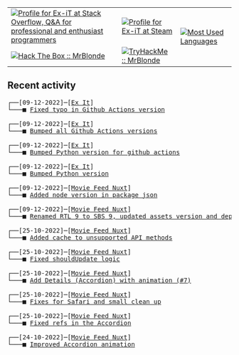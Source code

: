 <table>
    <tr>
        <td>
            <a href="https://stackoverflow.com/users/3351720/ex-it">
                <img alt="Profile for Ex-iT at Stack Overflow, Q&amp;A for professional and enthusiast programmers" src="https://stackoverflow.com/users/flair/3351720.png?theme=dark" />
            </a>
        </td>
        <td>
            <a href="https://steamcommunity.com/id/Ex-iT">
                <img alt="Profile for Ex-iT at Steam" src="https://steamcommunity-a.akamaihd.net/public/shared/images/header/globalheader_logo.png" />
            </a>
        </td>
        <td rowspan="2">
            <a href="https://github.com/Ex-iT/">
                <img alt="Most Used Languages" src="https://github-readme-stats.vercel.app/api/top-langs/?username=ex-it&layout=compact&theme=algolia" />
            </a>
        </td>
    </tr>
    <tr>
        <td>
            <a href="https://app.hackthebox.eu/profile/169430">
                <img alt="Hack The Box :: MrBlonde" src="https://www.hackthebox.eu/badge/image/169430" />
            </a>
        </td>
        <td>
            <a href="https://tryhackme.com/p/MrBlonde/">
                <img alt="TryHackMe :: MrBlonde" src="https://ishetaldonderdag.nl/proxy/thm" />
            </a>
        </td>
    </tr>
</table>

<h2>Recent activity</h2>

<pre>
┌──[09-12-2022]─[<a href="https://github.com/Ex-iT/Ex-iT">Ex It</a>]
└───■ <a href="https://github.com/Ex-iT/Ex-iT/commit/2a98ed53b2d61dc8563608aa363593a501fcea7c">Fixed typo in Github Actions version</a><br />
┌──[09-12-2022]─[<a href="https://github.com/Ex-iT/Ex-iT">Ex It</a>]
└───■ <a href="https://github.com/Ex-iT/Ex-iT/commit/928862467d5ca55f9f99c51d9b21780144cf5ff1">Bumped all Github Actions versions</a><br />
┌──[09-12-2022]─[<a href="https://github.com/Ex-iT/Ex-iT">Ex It</a>]
└───■ <a href="https://github.com/Ex-iT/Ex-iT/commit/c90a986db7518a4f03001dbcfcbe8cd24fc4f014">Bumped Python version for github actions</a><br />
┌──[09-12-2022]─[<a href="https://github.com/Ex-iT/Ex-iT">Ex It</a>]
└───■ <a href="https://github.com/Ex-iT/Ex-iT/commit/50ff2e46744ddb54c68b56ba78007de039080470">Bumped Python version</a><br />
┌──[09-12-2022]─[<a href="https://github.com/Ex-iT/movie-feed-nuxt">Movie Feed Nuxt</a>]
└───■ <a href="https://github.com/Ex-iT/movie-feed-nuxt/commit/a29133c44ca4c5828b9260a0fcb59605ac1a29ef">Added node version in package json</a><br />
┌──[09-12-2022]─[<a href="https://github.com/Ex-iT/movie-feed-nuxt">Movie Feed Nuxt</a>]
└───■ <a href="https://github.com/Ex-iT/movie-feed-nuxt/commit/047c61ce8e774aa910ef63ab4081ab497d19758a">Renamed RTL 9 to SBS 9, updated assets version and dependencies</a><br />
┌──[25-10-2022]─[<a href="https://github.com/Ex-iT/movie-feed-nuxt">Movie Feed Nuxt</a>]
└───■ <a href="https://github.com/Ex-iT/movie-feed-nuxt/commit/733176dbe16b04ba3ce89b49e84d8e4bd1523db0">Added cache to unsupported API methods</a><br />
┌──[25-10-2022]─[<a href="https://github.com/Ex-iT/movie-feed-nuxt">Movie Feed Nuxt</a>]
└───■ <a href="https://github.com/Ex-iT/movie-feed-nuxt/commit/b6195c59cd13d025b510b870e4720adf92783a31">Fixed shouldUpdate logic</a><br />
┌──[25-10-2022]─[<a href="https://github.com/Ex-iT/movie-feed-nuxt">Movie Feed Nuxt</a>]
└───■ <a href="https://github.com/Ex-iT/movie-feed-nuxt/commit/54fd46f6f2aa4bfd84bd7e8cd198288adbb605d8">Add Details (Accordion) with animation (#7)</a><br />
┌──[25-10-2022]─[<a href="https://github.com/Ex-iT/movie-feed-nuxt">Movie Feed Nuxt</a>]
└───■ <a href="https://github.com/Ex-iT/movie-feed-nuxt/commit/228c216286cb6c3ac6043e8916de9dafd7a7c0cd">Fixes for Safari and small clean up</a><br />
┌──[25-10-2022]─[<a href="https://github.com/Ex-iT/movie-feed-nuxt">Movie Feed Nuxt</a>]
└───■ <a href="https://github.com/Ex-iT/movie-feed-nuxt/commit/986a5c72a4bcf0638ec2b78d0215d0407fcbe8f6">Fixed refs in the Accordion</a><br />
┌──[24-10-2022]─[<a href="https://github.com/Ex-iT/movie-feed-nuxt">Movie Feed Nuxt</a>]
└───■ <a href="https://github.com/Ex-iT/movie-feed-nuxt/commit/62e43670c83b95f43f0e296651ee7e19bb0804a4">Improved Accordion animation</a><br />
</pre>